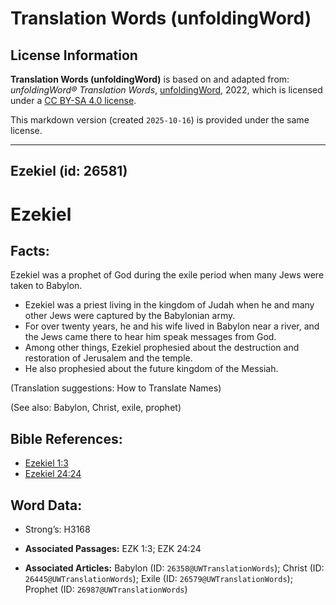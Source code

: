 # Translation Words (unfoldingWord)

## License Information

**Translation Words (unfoldingWord)** is based on and adapted from: _unfoldingWord® Translation Words_, [unfoldingWord](https://unfoldingword.org/utw), 2022, which is licensed under a [CC BY-SA 4.0 license](https://creativecommons.org/licenses/by-sa/4.0/legalcode.en).

This markdown version (created `2025-10-16`) is provided under the same license.



--------------------------------

## Ezekiel (id: 26581)

Ezekiel
=======

Facts:
------

Ezekiel was a prophet of God during the exile period when many Jews were taken to Babylon.

* Ezekiel was a priest living in the kingdom of Judah when he and many other Jews were captured by the Babylonian army.
* For over twenty years, he and his wife lived in Babylon near a river, and the Jews came there to hear him speak messages from God.
* Among other things, Ezekiel prophesied about the destruction and restoration of Jerusalem and the temple.
* He also prophesied about the future kingdom of the Messiah.

(Translation suggestions: How to Translate Names)

(See also: Babylon, Christ, exile, prophet)

Bible References:
-----------------

* [Ezekiel 1:3](https://ref.ly/Ezek1:3)
* [Ezekiel 24:24](https://ref.ly/Ezek24:24)

Word Data:
----------

* Strong’s: H3168

* **Associated Passages:** EZK 1:3; EZK 24:24
* **Associated Articles:** Babylon (ID: `26358@UWTranslationWords`); Christ (ID: `26445@UWTranslationWords`); Exile (ID: `26579@UWTranslationWords`); Prophet (ID: `26987@UWTranslationWords`)

